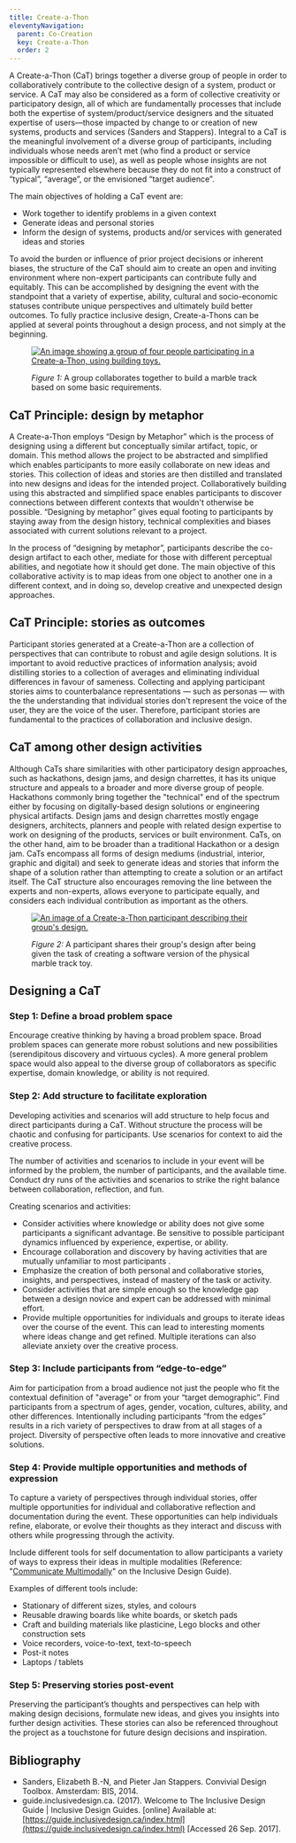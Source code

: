 ```yaml
---
title: Create-a-Thon
eleventyNavigation:
  parent: Co-Creation
  key: Create-a-Thon
  order: 2
---
```

A Create-a-Thon (CaT) brings together a diverse group of people in order to collaboratively contribute to the
collective design of a system, product or service. A CaT may also be considered as a form of collective creativity or
participatory design, all of which are fundamentally processes that include both the expertise of
system/product/service designers and the situated expertise of users—those impacted by change to or creation of new
systems, products and services (Sanders and Stappers). Integral to a CaT is the meaningful involvement of a diverse
group of participants, including individuals whose needs aren’t met (who find a product or service impossible or
difficult to use), as well as people whose insights are not typically represented elsewhere because they do not fit
into a construct of “typical”, “average”, or the envisioned “target audience”.

The main objectives of holding a CaT event are:

* Work together to identify problems in a given context
* Generate ideas and personal stories
* Inform the design of systems, products and/or services with generated ideas and stories

To avoid the burden or influence of prior project decisions or inherent biases, the structure of the CaT should aim to
create an open and inviting environment where non-expert participants can contribute fully and equitably. This can be
accomplished by designing the event with the standpoint that a variety of expertise, ability, cultural and
socio-economic statuses contribute unique perspectives and ultimately build better outcomes. To fully practice
inclusive design, Create-a-Thons can be applied at several points throughout a design process, and not simply at the
beginning.

<figure>

[![An image showing a group of four people participating in a Create-a-Thon, using building toys.](/assets/images/thumbs/CaT-01.jpg)](/assets/images/CaT-01.jpg)

<figcaption>

*Figure 1:* A group collaborates together to build a marble track based on some basic requirements.

</figcaption>
</figure>

## CaT Principle: design by metaphor

A Create-a-Thon employs “Design by Metaphor” which is the process of designing using a different but conceptually
similar artifact, topic, or domain. This method allows the project to be abstracted and simplified which enables
participants to more easily collaborate on new ideas and stories. This collection of ideas and stories are then
distilled and translated into new designs and ideas for the intended project. Collaboratively building using this
abstracted and simplified space enables participants to discover connections between different contexts that wouldn't
otherwise be possible. “Designing by metaphor” gives equal footing to participants by staying away from the design
history, technical complexities and biases associated with current solutions relevant to a project.

In the process of “designing by metaphor”, participants describe the co-design artifact to each other, mediate for
those with different perceptual abilities, and negotiate how it should get done. The main objective of this
collaborative activity is to map ideas from one object to another one in a different context, and in doing so, develop
creative and unexpected design approaches.

## CaT Principle: stories as outcomes

Participant stories generated at a Create-a-Thon are a collection of perspectives that can contribute to robust and
agile design solutions. It is important to avoid reductive practices of information analysis; avoid distilling stories
to a collection of averages and eliminating individual differences in favour of sameness. Collecting and applying
participant stories aims to counterbalance representations — such as personas — with the the understanding that
individual stories don't represent the voice of the user, they are the voice of the user. Therefore, participant
stories are fundamental to the practices of collaboration and inclusive design.

## CaT among other design activities

Although CaTs share similarities with other participatory design approaches, such as hackathons, design jams, and
design charrettes, it has its unique structure and appeals to a broader and more diverse group of people. Hackathons
commonly bring together the "technical" end of the spectrum either by focusing on digitally-based design solutions or
engineering physical artifacts. Design jams and design charrettes mostly engage designers, architects, planners and
people with related design expertise to work on designing of the products, services or built environment. CaTs, on the
other hand, aim to be broader than a traditional Hackathon or a design jam. CaTs encompass all forms of design mediums
(industrial, interior, graphic and digital) and seek to generate ideas and stories that inform the shape of a solution
rather than attempting to create a solution or an artifact itself. The CaT structure also encourages removing the line
between the experts and non-experts, allows everyone to participate equally, and considers each individual
contribution as important as the others.

<figure>

[![An image of a Create-a-Thon participant describing their group's design.](/assets/images/thumbs/CaT-02.jpg)](/assets/images/CaT-02.jpg)

<figcaption>

*Figure 2:* A participant shares their group's design after being given the task of creating a software version of the
physical marble track toy.

</figcaption>
</figure>

## Designing a CaT

### Step 1: Define a broad problem space

Encourage creative thinking by having a broad problem space. Broad problem spaces can generate more robust solutions
and new possibilities (serendipitous discovery and virtuous cycles). A more general problem space would also appeal to
the diverse group of collaborators as specific expertise, domain knowledge, or ability is not required.

### Step 2: Add structure to facilitate exploration

Developing activities and scenarios will add structure to help focus and direct participants during a CaT. Without
structure the process will be chaotic and confusing for participants. Use scenarios for context to aid the creative
process.

The number of activities and scenarios to include in your event will be informed by the problem, the number of
participants, and the available time. Conduct dry runs of the activities and scenarios to strike the right balance
between collaboration, reflection, and fun.

Creating scenarios and activities:

* Consider activities where knowledge or ability does not give some participants a significant advantage. Be sensitive
to possible participant dynamics influenced by experience, expertise, or ability.
* Encourage collaboration and discovery by having activities that are mutually unfamiliar to most participants .
* Emphasize the creation of both personal and collaborative stories, insights, and perspectives, instead of mastery of
the task or activity.
* Consider activities that are simple enough so the knowledge gap between a design novice and expert can be addressed
with minimal effort.
* Provide multiple opportunities for individuals and groups to iterate ideas over the course of the event. This can
lead to interesting moments where ideas change and get refined. Multiple iterations can also alleviate anxiety over
the creative process.

### Step 3: Include participants from “edge-to-edge”

Aim for participation from a broad audience not just the people who fit the contextual definition of "average" or from
your “target demographic”. Find participants from a spectrum of ages, gender, vocation, cultures, ability, and other
differences. Intentionally including participants “from the edges”  results in a rich variety of perspectives to draw
from at all stages of a project. Diversity of perspective often leads to more innovative and creative solutions.

### Step 4: Provide multiple opportunities and methods of expression

To capture a variety of perspectives through individual stories, offer multiple opportunities for individual and
collaborative reflection and documentation during the event. These opportunities can help individuals refine,
elaborate, or evolve their thoughts as they interact and discuss with others while progressing through the activity.

Include different tools for self documentation to allow participants a variety of ways to express their ideas in
multiple modalities (Reference: "[Communicate Multimodally](https://guide.inclusivedesign.ca/practices/CommunicateMultimodally.html)"
on the Inclusive Design Guide).

Examples of different tools include:

* Stationary of different sizes, styles, and colours
* Reusable drawing boards like white boards, or sketch pads
* Craft and building materials like plasticine, Lego blocks and other construction sets
* Voice recorders, voice-to-text, text-to-speech
* Post-it notes
* Laptops / tablets

### Step 5: Preserving stories post-event

Preserving the participant’s thoughts and perspectives can help with making design decisions, formulate new ideas, and
gives you insights into further design activities. These stories can also be referenced throughout the project as a
touchstone for future design decisions and inspiration.

## Bibliography

* Sanders, Elizabeth B.-N, and Pieter Jan Stappers. Convivial Design Toolbox. Amsterdam: BIS, 2014.
* guide.inclusivedesign.ca. (2017). Welcome to The Inclusive Design Guide | Inclusive Design Guides. [online]
Available at: [https://guide.inclusivedesign.ca/index.html](https://guide.inclusivedesign.ca/index.html)
[Accessed 26 Sep. 2017].
